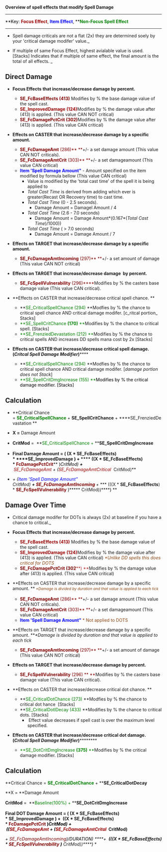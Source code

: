 **Overview of spell effects that modify Spell Damage**

---

<font color="#000000">**Key: **</font><span style="color: rgb(153, 0, 0);">**Focus Effect**</span><font color="#000000">**, **</font><span style="color: rgb(0, 0, 255);">**Item Effect**</span><font color="#000000">**, **</font><span style="color: rgb(0, 128, 0);">**Non-Focus Spell Effect**</span>

---

 * Spell damage criticals are not a flat (2x) they are determined soely by your 'critical damage modifer' value._

 * If multiple of same Focus Effect, highest avialable value is used. [Stacks] Indicates that if multiple of same effect, the final amount is the total of all effects. _

## Direct Damage

*   **Focus Effects** **that increase/decrease damage by percent.**
    *   <span style="color:#800000;">**SE_FcBaseEffects (413)** </span>Modifies by % the base damage value of the spell cast.
    *   <span style="color: rgb(153, 0, 0);">**SE_ImprovedDamage** **(124)**</span><span style="color: rgb(255, 0, 0);"></span>Modifies by % the damage value after (413) is applied. (This value CAN NOT critical)
    *   <span style="color:#800000;">**SE_FcDamagePctCrit (302)**</span><span style="color:#B22222;"></span>Modifies by % the damage value after (413) is applied. (This value CAN critical)

*   **Effects on CASTER that increase/decrease damage by a specific amount.**
    *   <span style="color:#800000;">**SE_FcDamageAmt** (286)** **</span>+/- a set damage amount (This value CAN NOT criticals).
    *   <span style="color:#800000;">**SE_FcDamageAmtCrit** (303)** **</span>+/- a set damageamount (This value CAN critical)
    *   **<span style="color: rgb(0, 0, 255);">Item 'Spell Damage Amount"</span>** - Amount specified on the item modified by formula bellow (This value CAN critical)
        *   Value is modified by the 'total cast time' of the spell it is being applied to
        *   _Total Cast Time_ is derived from adding which ever is greater(Recast OR Recovery time) to cast time.
        *   _Total Cast Time_ (0 - 2.5 seconds). 
            *   Damage Amount = Damagel Amount / 4
        *   _Total Cast Time_ (2.6 - 7.0 seconds)
            *   Damage Amount = Damage Amount*(0.167*(_Total Cast Time_)/1000))
        *   _Total Cast Time_ ( > 7.0 seconds)
            *   Damage Amount = Damage Amount / 7

*   **Effects on TARGET that increase/decrease damage by a specific amount.**
    *   <span style="color:#800000;">**SE_FcDamageAmtIncoming** (297)** **</span>+/- a set amount of damage (This value CAN NOT critical)

*   **Effects on TARGET that increase/decrease damage  by percent.**
    *   <span style="color:#800000;">**SE_FcSpellVulnerability** (296)****</span><span style="color:#B22222;"></span>Modifies by % the casters base damage value (This value CAN critical).

*   **Effects on CASTER that increase/decrease critical spell chance. **
    *   **<span style="color:#008000;">SE_CriticalSpellChance (294) </span>**Modfies by % the chance to critical spell chance AND critical damage modifer. [c_ritcal portion_ Stacks]
    *   <span style="color:#008000;">**SE_SpellCritChance **(170)** **</span>Modifies by % the chance to critical spell. [Stacks]
    *   <span style="color: rgb(0, 128, 0);">**SE_FrenziedDevastation (212) **</span>Modifies by % the chance to critical spells AND increases DD spells mana cost by 2x [Stacks]

*   **Effects on CASTER that increase/decrease critical spell damage. (_Critcal Spell Damage Modifier_)******
    *   **<span style="color: rgb(0, 128, 0);">SE_CriticalSpellChance (294) </span>**Modfies by % the chance to critical spell chance AND critical damage modifer. [_damage portion does not Stack_]
    *   <span style="color:#008000;">**SE_SpellCritDmgIncrease (155) **</span><span style="color:#000000;">Modifies by % the critical damage modifier. [Stacks]</span>

## Calculation

* **Critical Chance = ****<span style="color: rgb(0, 128, 0);">SE_CriticalSpellChance</span>****<span style="color: rgb(0, 128, 0);"> </span>+<span style="color: rgb(0, 128, 0);"> </span>****SE_SpellCritChance****<span style="color: rgb(0, 128, 0);"> </span>+<span style="color: rgb(0, 128, 0);"> </span>****SE_FrenziedDevastation **

* **X =** Damage Amount

* **CritMod**<span style="line-height: 1.6em;"> =  </span>**<span style="color: rgb(0, 128, 0);">SE_CriticalSpellChance + </span>****SE_SpellCritDmgIncrease**

* **Final Damage Amount = ( (X * ****SE_FcBaseEffects****) * ****SE_ImprovedDamage <span style="color: rgb(0, 0, 0);">) +</span> **** ((X * ****SE_FcBaseEffects****) *<span style="color:#800000;"> </span>**<span style="color:#800000;">**FcDamagePctCrit**</span>** <span style="color: rgb(0, 0, 0);">)*CritMod) </span>****<span style="color: rgb(0, 0, 0);">+  </span>****<span style="color: rgb(153, 0, 0);">SE_FcDamageAmt </span>+ (<span style="color: rgb(153, 0, 0);">SE_FcDamageAmtCritical </span>* CritMod)**

* **+ (<span style="color: rgb(0, 0, 255);">Item 'Spell Damage Amount" </span>* CritMod) ****+ <span style="color:#800000;">SE_FcDamageAmtIncoming</span><span style="color: rgb(178, 34, 34);"> </span>****+<span style="color: rgb(178, 34, 34);"> </span>**** (((X * ****SE_FcBaseEffects****) * **<span style="color:#800000;">**SE_FcSpellVulnerability**</span>** <span style="color: rgb(0, 0, 0);">)</span>***** CritMod))****<span style="color: rgb(0, 0, 0);">) </span>**

## Damage Over Time

 * Critical damage modifer for DOTs is always (2x) at baseline if you have a chance to critical._

*   **Focus Effects** **that increase/decrease damage by percent.**
    *   <span style="color: rgb(153, 0, 0);">**SE_FcBaseEffects (413)**</span> Modifies by % the base damage value of the spell cast.
    *   <span style="color: rgb(153, 0, 0);">**SE_ImprovedDamage** **(124)**</span><span style="color: rgb(255, 0, 0);"></span>Modifies by % the damage value after (413) is applied. (This value CAN critical) <span style="color:#8B4513;">_*Unlike DD spells this does critical for DOTS_</span>
    *   <span style="color:#800000;">**SE_FcDamagePctCrit (302**</span><span style="color: rgb(178, 34, 34);">**) **</span>Modifies by % the damage value after (413) is applied. (This value CAN critical)

*   **Effects on CASTER that increase/decrease damage by a specific amount. **<span style="color:#8B4513;">_<span style="font-size: 12px; line-height: 20px;"> *Damage is divided by duration and that value is applied to each tick</span>_</span>
    *   <span style="color:#800000;">**SE_FcDamageAmt** (286)** **</span>+/- a set damage amount (This value CAN NOT criticals).
    *   <span style="color:#800000;">**SE_FcDamageAmtCrit** (303)** **</span>+/- a set damageamount (This value CAN critical)
    *   **<span style="color: rgb(0, 0, 255);">Item 'Spell Damage Amount"</span>** <span style="color:#8B4513;">* Not applied to DOTS</span>

*   **Effects on TARGET that increase/decrease damage by a specific amount. **_*Damage is divided by duration and that value is applied to each tick_
    *   <span style="color:#800000;">**SE_FcDamageAmtIncoming** (297)** **</span>+/- a set amount of damage (This value CAN NOT critical)

*   **Effects on TARGET that increase/decrease damage by percent.**
    *   <span style="color:#800000;">**SE_FcSpellVulnerability** (296) ** **</span>Modifies by % the casters base damage value (This value CAN critical).

*   **Effects on CASTER that increase/decrease critical dot chance. **
    *   **<span style="color: rgb(0, 128, 0);">SE_CriticalDotChance (273) </span>**Modfies by % the chance to critical dot hance  [Stacks]
    *   **<span style="color: rgb(0, 128, 0);">SE_CriticalDotlDecay (433) </span>**Modifies by % the chance to critical dots. [Stacks]
        *   **<span style="color: rgb(0, 128, 0);"></span>** Effect value decreases if spell cast is over the maximum level specified.

*   **Effects on CASTER that increase/decrease critical dot damage. (_Critcal Spell Damage Modifier_)**********
    *   <span style="color:#008000;">**SE_DotCritDmgIncrease **(375)** **</span>Modifies by % the critical damage modifier. [Stacks]

## Calculation

**Critical Chance = ****<span style="color: rgb(0, 128, 0);">SE_CriticalDotChance</span>****<span style="color: rgb(0, 128, 0);"> </span>+<span style="color: rgb(0, 128, 0);"> </span>****SE_CriticalDotDecay**

**X = **Damage Amount

**CritMod**<span style="line-height: 1.6em;"> =  </span>**<span style="color: rgb(0, 128, 0);">Baseline(100%) + </span>****SE_DotCritDmgIncrease**

**Final DOT Damage Amount = ( (X * ****SE_FcBaseEffects****) * ****SE_ImprovedDamage <span style="color: rgb(0, 0, 0);">) + </span>**** ((X * ****SE_FcBaseEffects****) * **<span style="color:#800000;">**FcDamagePctCrit**</span>** <span style="color: rgb(0, 0, 0);">)*CritMod) </span>****<span style="color: rgb(0, 0, 0);">+  ((</span>****<span style="color: rgb(153, 0, 0);">SE_FcDamageAmt </span>+ (<span style="color: rgb(153, 0, 0);">SE_FcDamageAmtCrital </span>* CritMod)**

**+ <span style="color:#800000;">SE_FcDamageAmtIncoming</span><span style="color:#000000;">)/DURATION)</span><span style="color: rgb(178, 34, 34);"> </span>****+<span style="color: rgb(178, 34, 34);"> </span> ****(((X * ****SE_FcBaseEffects****) * **<span style="color:#800000;">**SE_FcSpellVulnerability**</span>** <span style="color: rgb(0, 0, 0);">)</span>***** CritMod))****<span style="color: rgb(0, 0, 0);">) </span>**